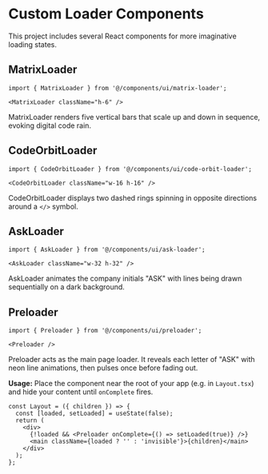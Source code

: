 # Custom Loader Components

This project includes several React components for more imaginative loading states.

## MatrixLoader

```tsx
import { MatrixLoader } from '@/components/ui/matrix-loader';

<MatrixLoader className="h-6" />
```

MatrixLoader renders five vertical bars that scale up and down in sequence, evoking digital code rain.

## CodeOrbitLoader

```tsx
import { CodeOrbitLoader } from '@/components/ui/code-orbit-loader';

<CodeOrbitLoader className="w-16 h-16" />
```

CodeOrbitLoader displays two dashed rings spinning in opposite directions around a `</>` symbol.

## AskLoader

```tsx
import { AskLoader } from '@/components/ui/ask-loader';

<AskLoader className="w-32 h-32" />
```

AskLoader animates the company initials "ASK" with lines being drawn sequentially on a dark background.

## Preloader

```tsx
import { Preloader } from '@/components/ui/preloader';

<Preloader />
```

Preloader acts as the main page loader. It reveals each letter of "ASK" with neon line animations, then pulses once before fading out.

**Usage:** Place the component near the root of your app (e.g. in `Layout.tsx`) and hide your content until `onComplete` fires.

```tsx
const Layout = ({ children }) => {
  const [loaded, setLoaded] = useState(false);
  return (
    <div>
      {!loaded && <Preloader onComplete={() => setLoaded(true)} />}
      <main className={loaded ? '' : 'invisible'}>{children}</main>
    </div>
  );
};
```
